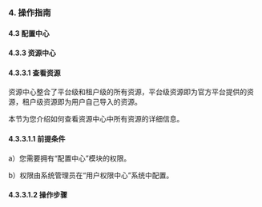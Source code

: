 ### 4. 操作指南

#### 4.3 配置中心

#### 4.3.3 资源中心

#### 4.3.3.1 查看资源

资源中心整合了平台级和租户级的所有资源，平台级资源即为官方平台提供的资源，租户级资源即为用户自己导入的资源。

本节为您介绍如何查看资源中心中所有资源的详细信息。

#### 4.3.3.1.1 前提条件

a）您需要拥有“配置中心”模块的权限。

b）权限由系统管理员在“用户权限中心”系统中配置。

#### 4.3.3.1.2 操作步骤
